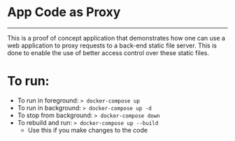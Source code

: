 # App Code as Proxy
---

This is a proof of concept application that demonstrates how one can use a web application to proxy requests to a back-end static file server. This is done to enable the use of better access control over these static files.

# To run:
* To run in foreground: `> docker-compose up`
* To run in background: `> docker-compose up -d`
* To stop from background: `> docker-compose down`
* To rebuild and run: `> docker-compose up --build`
  * Use this if you make changes to the code 
